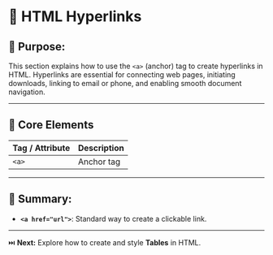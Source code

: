 # 🔗 HTML Hyperlinks

## 🎯 Purpose:

This section explains how to use the `<a>` (anchor) tag to create hyperlinks in HTML. Hyperlinks are essential for connecting web pages, initiating downloads, linking to email or phone, and enabling smooth document navigation.

---

## 📑 Core Elements

| **Tag / Attribute** | **Description**                                                                 |
|---------------------|---------------------------------------------------------------------------------|
| `<a>`               | Anchor tag                                         |

---

## 🔑 Summary:

- **`<a href="url">`**: Standard way to create a clickable link.

---

⏭️ **Next:** Explore how to create and style **Tables** in HTML.
